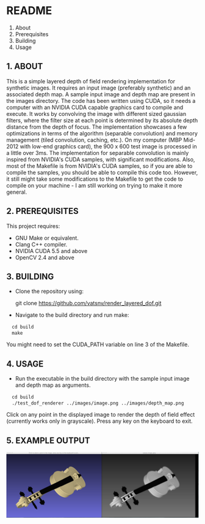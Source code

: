 README
======
 1. About
 2. Prerequisites
 3. Building
 4. Usage
 
## 1. ABOUT

 This is a simple layered depth of field rendering implementation for synthetic images. It requires an input image (preferably synthetic) and an associated depth map. A sample input image and depth map are present in the images directory. The code has been written using CUDA, so it needs a computer with an NVIDIA CUDA capable graphics card to compile and execute. It works by convolving the image with different sized gaussian filters, where the filter size at each point is determined by its absolute depth distance from the depth of focus. The implementation showcases a few optimizations in terms of the algorithm (separable convolution) and memory management (tiled convolution, caching, etc.). On my computer (MBP Mid-2012 with low-end graphics card), the 900 x 600 test image is processed in a little over 3ms. The implementation for separable convolution is mainly inspired from NVIDIA's CUDA samples, with significant modifications. Also, most of the Makefile is from NVIDIA's CUDA samples, so if you are able to compile the samples, you should be able to compile this code too. However, it still might take some modifications to the Makefile to get the code to compile on your machine - I am still working on trying to make it more general.

## 2. PREREQUISITES

 This project requires:
  * GNU Make or equivalent.
  * Clang C++ compiler.
  * NVIDIA CUDA 5.5 and above
  * OpenCV 2.4 and above

## 3. BUILDING

  * Clone the repository using:
  
    git clone https://github.com/vatsnv/render_layered_dof.git
  
  * Navigate to the build directory and run make:
  ```
    cd build
    make
  ```

  You might need to set the CUDA_PATH variable on line 3 of the Makefile.
  
## 4. USAGE 

  * Run the executable in the build directory with the sample input image and depth map as arguments.
  ```
    cd build
    ./test_dof_renderer ../images/image.png ../images/depth_map.png
  ```

  Click on any point in the displayed image to render the depth of field effect (currently works only in grayscale). Press any key on the keyboard to exit.

## 5. EXAMPLE OUTPUT

![Example Output](images/output.png?raw=true)
